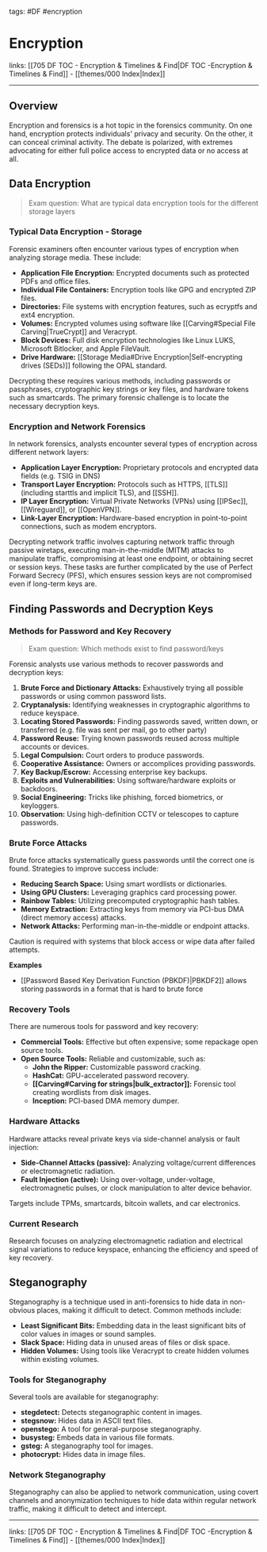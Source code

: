 tags: #DF #encryption
 
# Encryption

links: [[705 DF TOC - Encryption & Timelines & Find|DF TOC -Encryption & Timelines & Find]] - [[themes/000 Index|Index]]

---

## Overview

Encryption and forensics is a hot topic in the forensics community. On one hand, encryption protects individuals' privacy and security. On the other, it can conceal criminal activity. The debate is polarized, with extremes advocating for either full police access to encrypted data or no access at all.

## Data Encryption

> Exam question: What are typical data encryption tools for the different storage layers
### Typical Data Encryption - Storage

Forensic examiners often encounter various types of encryption when analyzing storage media. These include:

- **Application File Encryption:** Encrypted documents such as protected PDFs and office files.
- **Individual File Containers:** Encryption tools like GPG and encrypted ZIP files.
- **Directories:** File systems with encryption features, such as ecryptfs and ext4 encryption.
- **Volumes:** Encrypted volumes using software like [[Carving#Special File Carving|TrueCrypt]] and Veracrypt.
- **Block Devices:** Full disk encryption technologies like Linux LUKS, Microsoft Bitlocker, and Apple FileVault.
- **Drive Hardware:** [[Storage Media#Drive Encryption|Self-encrypting drives (SEDs)]] following the OPAL standard.

Decrypting these requires various methods, including passwords or passphrases, cryptographic key strings or key files, and hardware tokens such as smartcards. The primary forensic challenge is to locate the necessary decryption keys.

### Encryption and Network Forensics

In network forensics, analysts encounter several types of encryption across different network layers:

- **Application Layer Encryption:** Proprietary protocols and encrypted data fields (e.g. TSIG in DNS)
- **Transport Layer Encryption:** Protocols such as HTTPS, [[TLS]] (including starttls and implicit TLS), and [[SSH]].
- **IP Layer Encryption:** Virtual Private Networks (VPNs) using [[IPSec]], [[Wireguard]], or [[OpenVPN]].
- **Link-Layer Encryption:** Hardware-based encryption in point-to-point connections, such as modem encryptors.

Decrypting network traffic involves capturing network traffic through passive wiretaps, executing man-in-the-middle (MITM) attacks to manipulate traffic, compromising at least one endpoint, or obtaining secret or session keys. These tasks are further complicated by the use of Perfect Forward Secrecy (PFS), which ensures session keys are not compromised even if long-term keys are.

## Finding Passwords and Decryption Keys

### Methods for Password and Key Recovery

> Exam question: Which methods exist to find password/keys

Forensic analysts use various methods to recover passwords and decryption keys:

1. **Brute Force and Dictionary Attacks:** Exhaustively trying all possible passwords or using common password lists.
2. **Cryptanalysis:** Identifying weaknesses in cryptographic algorithms to reduce keyspace.
3. **Locating Stored Passwords:** Finding passwords saved, written down, or transferred (e.g. file was sent per mail, go to other party)
4. **Password Reuse:** Trying known passwords reused across multiple accounts or devices.
5. **Legal Compulsion:** Court orders to produce passwords.
6. **Cooperative Assistance:** Owners or accomplices providing passwords.
7. **Key Backup/Escrow:** Accessing enterprise key backups.
8. **Exploits and Vulnerabilities:** Using software/hardware exploits or backdoors.
9. **Social Engineering:** Tricks like phishing, forced biometrics, or keyloggers.
10. **Observation:** Using high-definition CCTV or telescopes to capture passwords.

### Brute Force Attacks

Brute force attacks systematically guess passwords until the correct one is found. Strategies to improve success include:

- **Reducing Search Space:** Using smart wordlists or dictionaries.
- **Using GPU Clusters:** Leveraging graphics card processing power.
- **Rainbow Tables:** Utilizing precomputed cryptographic hash tables.
- **Memory Extraction:** Extracting keys from memory via PCI-bus DMA (direct memory access) attacks.
- **Network Attacks:** Performing man-in-the-middle or endpoint attacks.

Caution is required with systems that block access or wipe data after failed attempts.

**Examples**

- [[Password Based Key Derivation Function (PBKDF)|PBKDF2]] allows storing passwords in a format that is hard to brute force

### Recovery Tools

There are numerous tools for password and key recovery:

- **Commercial Tools:** Effective but often expensive; some repackage open source tools.
- **Open Source Tools:** Reliable and customizable, such as:
	- **John the Ripper:** Customizable password cracking.
	- **HashCat:** GPU-accelerated password recovery.
	- **[[Carving#Carving for strings|bulk_extractor]]:** Forensic tool creating wordlists from disk images.
	- **Inception:** PCI-based DMA memory dumper.

### Hardware Attacks

Hardware attacks reveal private keys via side-channel analysis or fault injection:

- **Side-Channel Attacks (passive):** Analyzing voltage/current differences or electromagnetic radiation.
- **Fault Injection (active):** Using over-voltage, under-voltage, electromagnetic pulses, or clock manipulation to alter device behavior.

Targets include TPMs, smartcards, bitcoin wallets, and car electronics.

### Current Research

Research focuses on analyzing electromagnetic radiation and electrical signal variations to reduce keyspace, enhancing the efficiency and speed of key recovery.

## Steganography

Steganography is a technique used in anti-forensics to hide data in non-obvious places, making it difficult to detect. Common methods include:

- **Least Significant Bits:** Embedding data in the least significant bits of color values in images or sound samples.
- **Slack Space:** Hiding data in unused areas of files or disk space.
- **Hidden Volumes:** Using tools like Veracrypt to create hidden volumes within existing volumes.

### Tools for Steganography

Several tools are available for steganography:

- **stegdetect:** Detects steganographic content in images.
- **stegsnow:** Hides data in ASCII text files.
- **openstego:** A tool for general-purpose steganography.
- **busysteg:** Embeds data in various file formats.
- **gsteg:** A steganography tool for images.
- **photocrypt:** Hides data in image files.

### Network Steganography

Steganography can also be applied to network communication, using covert channels and anonymization techniques to hide data within regular network traffic, making it difficult to detect and intercept.

---

links: [[705 DF TOC - Encryption & Timelines & Find|DF TOC -Encryption & Timelines & Find]] - [[themes/000 Index|Index]]